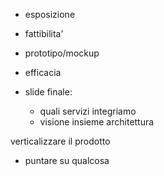 - esposizione
- fattibilita'
- prototipo/mockup
- efficacia

- slide finale:
  - quali servizi integriamo
  - visione insieme architettura

verticalizzare il prodotto
- puntare su qualcosa
